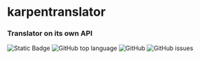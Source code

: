 # karpentranslator
### Translator on its own API
![Static Badge](https://img.shields.io/badge/karpen-karpentranslator-karpentranslator)
![GitHub top language](https://img.shields.io/github/languages/top/karpen-dev/karpentranslator)
![GitHub](https://img.shields.io/github/license/karpen-dev/karpentranslator)
![GitHub issues](https://img.shields.io/github/issues/karpen-dev/karpentranslator)